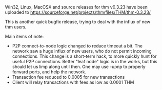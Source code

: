 Win32, Linux, MacOSX and source releases for thm v0.3.23 have been uploaded to
https://sourceforge.net/projects/thm/files/THM/thm-0.3.23/

This is another quick bugfix release, trying to deal with the influx of new thm users.

Main items of note:

* P2P connect-to-node logic changed to reduce timeout a bit.  The network saw a huge influx of new users, who do not permit incoming connections.  This change is a short-term hack, to more quickly hunt for useful P2P connections.  Better "leaf node" logic is in the works, but this should let us limp along until then.  One may use -upnp to properly forward ports, and help the network.
* Transaction fee reduced to 0.0005 for new transactions
* Client will relay transactions with fees as low as 0.0001 THM
